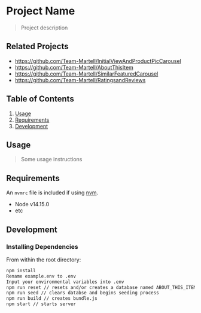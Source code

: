 # Project Name

> Project description

## Related Projects

  - https://github.com/Team-Martell/InitialViewAndProductPicCarousel
  - https://github.com/Team-Martell/AboutThisItem
  - https://github.com/Team-Martell/SimilarFeaturedCarousel
  - https://github.com/Team-Martell/RatingsandReviews

## Table of Contents

1. [Usage](#Usage)
1. [Requirements](#requirements)
1. [Development](#development)

## Usage

> Some usage instructions

## Requirements

An `nvmrc` file is included if using [nvm](https://github.com/creationix/nvm).

- Node v14.15.0
- etc

## Development

### Installing Dependencies

From within the root directory:

```sh
npm install
Rename example.env to .env
Input your environmental variables into .env
npm run reset // resets and/or creates a database named ABOUT_THIS_ITEM
npm run seed // clears databse and begins seeding process
npm run build // creates bundle.js
npm start // starts server
```

